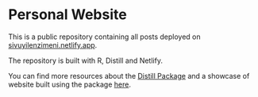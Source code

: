 # Personal Website

This is a public repository containing all posts deployed on [sivuyilenzimeni.netlify.app](https://sivuyilenzimeni.netlify.app). 

The repository is built with R, Distill and Netlify. 

You can find more resources about the [Distill Package](https://rstudio.github.io/distill/) and a showcase of website built using the package [here](https://jhelvy.github.io/distillery/).
